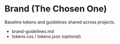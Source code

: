 ﻿# Brand (The Chosen One)

Baseline tokens and guidelines shared across projects.
- brand-guidelines.md
- tokens.css / tokens.json (optional)

